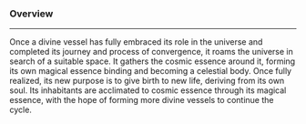 
### Overview  
___  
  
Once a divine vessel has fully embraced its role in the universe and completed its journey and process of convergence, it roams the universe in search of a suitable space. It gathers the cosmic essence around it, forming its own magical essence binding and becoming a celestial body. Once fully realized, its new purpose is to give birth to new life, deriving from its own soul. Its inhabitants are acclimated to cosmic essence through its magical essence, with the hope of forming more divine vessels to continue the cycle.